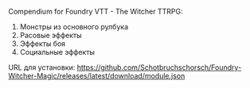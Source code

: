 Compendium for Foundry VTT - The Witcher TTRPG:

1) Монстры из основного рулбука
2) Расовые эффекты
3) Эффекты боя
4) Социальные эффекты

URL для установки: https://github.com/Schotbruchschorsch/Foundry-Witcher-Magic/releases/latest/download/module.json
